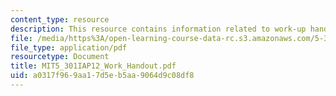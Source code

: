 ```yaml
---
content_type: resource
description: This resource contains information related to work-up handout.
file: /media/https%3A/open-learning-course-data-rc.s3.amazonaws.com/5-301-chemistry-laboratory-techniques-january-iap-2012/a0317f969aa17d5eb5aa9064d9c08df8_MIT5_301IAP12_Work_Handout.pdf
file_type: application/pdf
resourcetype: Document
title: MIT5_301IAP12_Work_Handout.pdf
uid: a0317f96-9aa1-7d5e-b5aa-9064d9c08df8
---
```

